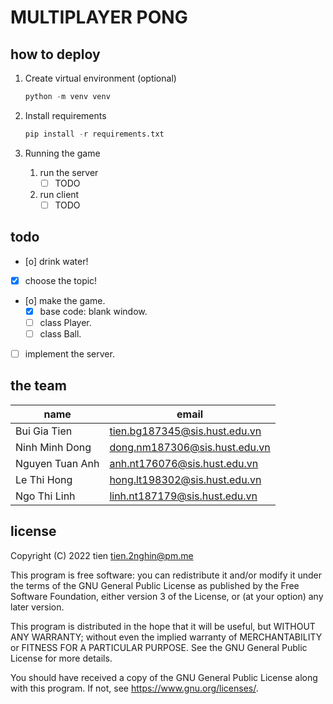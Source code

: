 # MULTIPLAYER PONG

## how to deploy

1. Create virtual environment (optional)

    ```python
    python -m venv venv
    ```

2. Install requirements

    ```python
    pip install -r requirements.txt
    ```

3. Running the game
    1. run the server
        - [ ] TODO
    2. run client
        - [ ] TODO

## todo

- [o] drink water!
- [x] choose the topic!
- [o] make the game.
  - [x] base code: blank window.
  - [ ] class Player.
  - [ ] class Ball.
- [ ] implement the server.

## the team

| name | email |
| --- | --- |
| Bui Gia Tien | tien.bg187345@sis.hust.edu.vn |
| Ninh Minh Dong | dong.nm187306@sis.hust.edu.vn |
| Nguyen Tuan Anh | anh.nt176076@sis.hust.edu.vn |
| Le Thi Hong | hong.lt198302@sis.hust.edu.vn |
| Ngo Thi Linh | linh.nt187179@sis.hust.edu.vn |

## license

Copyright (C) 2022 tien <tien.2nghin@pm.me>

This program is free software: you can redistribute it and/or modify
it under the terms of the GNU General Public License as published by
the Free Software Foundation, either version 3 of the License, or
(at your option) any later version.

This program is distributed in the hope that it will be useful,
but WITHOUT ANY WARRANTY; without even the implied warranty of
MERCHANTABILITY or FITNESS FOR A PARTICULAR PURPOSE.  See the
GNU General Public License for more details.

You should have received a copy of the GNU General Public License
along with this program.  If not, see <https://www.gnu.org/licenses/>.
